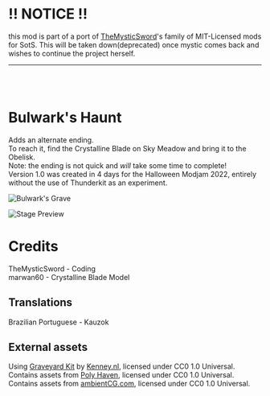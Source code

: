 # !! NOTICE !!
this mod is part of a port of [TheMysticSword](https://themysticsword.neocities.org/)'s family of MIT-Licensed mods for SotS. This will be taken down(deprecated) once mystic comes back and wishes to continue the project herself.

---
<br><br>

# Bulwark's Haunt
Adds an alternate ending.  
To reach it, find the Crystalline Blade on Sky Meadow and bring it to the Obelisk.  
Note: the ending is not quick and *will* take some time to complete!  
Version 1.0 was created in 4 days for the Halloween Modjam 2022, entirely without the use of Thunderkit as an experiment.  
  
![Bulwark's Grave](https://i.imgur.com/dwe6CVo.png)  
  
![Stage Preview](https://i.imgur.com/OpSdxNY.png)

# Credits
TheMysticSword - Coding  
marwan60 - Crystalline Blade Model
## Translations
Brazilian Portuguese - Kauzok
## External assets
Using [Graveyard Kit](https://opengameart.org/content/graveyard-kit) by [Kenney.nl](https://kenney.nl/), licensed under CC0 1.0 Universal.  
Contains assets from [Poly Haven](https://polyhaven.com/), licensed under CC0 1.0 Universal.  
Contains assets from [ambientCG.com](https://ambientCG.com/), licensed under CC0 1.0 Universal.
